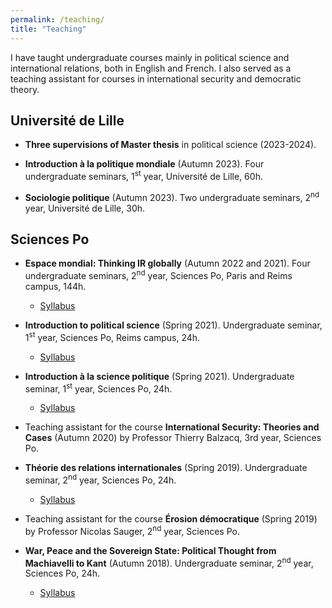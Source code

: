```yaml
---
permalink: /teaching/
title: "Teaching"
---
```


I have taught undergraduate courses mainly in political science and
international relations, both in English and French. I also served as a teaching
assistant for courses in international security and democratic theory.

## Université de Lille

- **Three supervisions of Master thesis** in political science (2023-2024).

- **Introduction à la politique mondiale** (Autumn 2023). Four undergraduate
seminars, 1<sup>st</sup> year, Université de Lille, 60h.

- **Sociologie politique** (Autumn 2023). Two undergraduate seminars,
2<sup>nd</sup> year, Université de Lille, 30h.

## Sciences Po

- **Espace mondial: Thinking IR globally** (Autumn 2022 and 2021). Four
undergraduate seminars, 2<sup>nd</sup> year, Sciences Po, Paris and Reims
campus, 144h.
  - [Syllabus](/files/UP%2017376_Espace%20mondial_BARNIER-KHAWAM_Syllabus.pdf)

- **Introduction to political science** (Spring 2021). Undergraduate seminar,
1<sup>st</sup> year, Sciences Po, Reims campus, 24h.
  - [Syllabus](/files/Seminar_Syllabus_IPS_Pablo%20Barnier-Khawam_Reims.pdf)

- **Introduction à la science politique** (Spring 2021). Undergraduate seminar,
1<sup>st</sup> year, Sciences Po, 24h.
  - [Syllabus](/files/Barnier-Khawam_Syllabus_Intro%20Sc%20Po_Paris.pdf)

- Teaching assistant for the course **International Security: Theories and
Cases** (Autumn 2020) by Professor Thierry Balzacq, 3rd year, Sciences Po.

- **Théorie des relations internationales** (Spring 2019). Undergraduate
seminar, 2<sup>nd</sup> year, Sciences Po, 24h.
  - [Syllabus](/files/Barnier-Khawam_Syllabus_Th%C3%A9ories%20des%20RI.pdf)

- Teaching assistant for the course **Érosion démocratique** (Spring 2019) by
Professor Nicolas Sauger, 2<sup>nd</sup> year, Sciences Po.

- **War, Peace and the Sovereign State: Political Thought from Machiavelli to
Kant** (Autumn 2018). Undergraduate seminar, 2<sup>nd</sup> year, Sciences Po,
24h.
  - [Syllabus](/files/Barnier-Khawam%20-%20Syllabus%20-%20WPSS.pdf)
